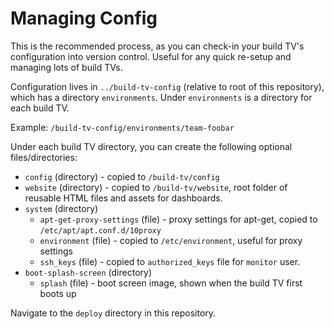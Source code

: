 # Managing Config
This is the recommended process, as you can check-in your build TV's configuration into version control. Useful for any
quick re-setup and managing lots of build TVs.

Configuration lives in `../build-tv-config` (relative to root of this repository), which has a directory `environments`.
Under `environments` is a directory for each build TV.

Example:
`/build-tv-config/environments/team-foobar`

Under each build TV directory, you can create the following optional files/directories:
- `config` (directory) - copied to `/build-tv/config`
- `website` (directory) - copied to `/build-tv/website`, root folder of reusable HTML files and assets for dashboards.
- `system` (directory)
    - `apt-get-proxy-settings` (file) - proxy settings for apt-get, copied to `/etc/apt/apt.conf.d/10proxy`
    - `environment` (file) - copied to `/etc/environment`, useful for proxy settings
    - `ssh_keys` (file) - copied to `authorized_keys` file for `monitor` user.
- `boot-splash-screen` (directory)
    - `splash` (file) - boot screen image, shown when the build TV first boots up

Navigate to the `deploy` directory in this repository.
